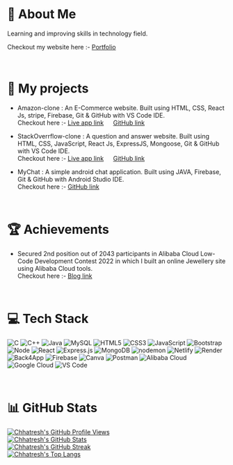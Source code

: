 # 💫 About Me

Learning and improving skills in technology field.<br/>

Checkout my website here :- [Portfolio](https://www.chhatreshkhatri.com)

<br/>

# 📝 My projects

- Amazon-clone : An E-Commerce website.
  Built using HTML, CSS, React Js, stripe, Firebase, Git & GitHub with VS Code IDE.<br/>
  Checkout here :- [Live app link](https://clone-a2550.web.app/) &emsp; [GitHub link](https://github.com/Chhatreshkhatri/amazon-clone)
- StackOverrflow-clone : A question and answer website.
  Built using HTML, CSS, JavaScript, React Js, ExpressJS, Mongoose, Git & GitHub with VS Code IDE.<br/>
  Checkout here :- [Live app link](https://stack-overflow-build.netlify.app/) &emsp; [GitHub link](https://github.com/Chhatreshkhatri/stack-overflow-clone)

- MyChat : A simple android chat application.
  Built using JAVA, Firebase, Git & GitHub with Android Studio IDE.<br>
  Checkout here :- [GitHub link](https://github.com/Chhatreshkhatri/MyChat)

<br>

# 🏆 Achievements
- Secured 2nd position out of 2043 participants in Alibaba Cloud Low-Code
Development Contest 2022 in which I built an online Jewellery site using
Alibaba Cloud tools.<br/>
Checkout here :- [Blog link](https://www.alibabacloud.com/blog/project-showcase-%7C-ramaa-creations_598812)

<br/>

# 💻 Tech Stack
![C](https://img.shields.io/badge/c-%2300599C.svg?style=flat&logo=c&logoColor=white) ![C++](https://img.shields.io/badge/c++-%2300599C.svg?style=flat&logo=c%2B%2B&logoColor=white) ![Java](https://img.shields.io/badge/java-%23ED8B00.svg?style=flat&logo=java&logoColor=white) ![MySQL](https://img.shields.io/badge/mysql-%2300f.svg?style=flat&logo=mysql&logoColor=white) ![HTML5](https://img.shields.io/badge/html5-%23E34F26.svg?style=flat&logo=html5&logoColor=white) ![CSS3](https://img.shields.io/badge/css3-%231572B6.svg?style=flat&logo=css3&logoColor=white) ![JavaScript](https://img.shields.io/badge/javascript-%23323330.svg?style=flat&logo=javascript&logoColor=%23F7DF1E) ![Bootstrap](https://img.shields.io/badge/bootstrap-%23563D7C.svg?style=flat&logo=bootstrap&logoColor=white) ![Node](https://img.shields.io/badge/Node.js-233056.svg?style=flat&logo=nodedotjs&logoColor=43853d) ![React](https://img.shields.io/badge/ReactJS-282c34.svg?style=flat&logo=react&logoColor=61dafb) ![Express.js](https://img.shields.io/badge/express.js-%23404d59.svg?style=flat&logo=express&logoColor=%2361DAFB) ![MongoDB](https://img.shields.io/badge/MongoDB-ffffff.svg?style=flat&logo=mongodb&logoColor=001e2b) ![nodemon](https://img.shields.io/badge/nodemon-76d04b.svg?style=flat&logo=nodemon&logoColor=4f4d3f) ![Netlify](https://img.shields.io/badge/netlify-%23000000.svg?style=flat&logo=netlify&logoColor=#00C7B7) ![Render](https://img.shields.io/badge/render-1f1f1f.svg?style=flat&logo=render) ![Back4App](https://img.shields.io/badge/-Back4App-10203a?logo=back4app) ![Firebase](https://img.shields.io/badge/firebase-%23039BE5.svg?style=flat&logo=firebase) ![Canva](https://img.shields.io/badge/Canva-%2300C4CC.svg?style=flat&logo=Canva&logoColor=white) ![Postman](https://img.shields.io/badge/Postman-FF6C37?style=flat&logo=postman&logoColor=white) ![Alibaba Cloud](https://img.shields.io/badge/AlibabaCloud-2c3134?style=flat&logo=alibabacloud&logoColor=orange) ![Google Cloud](https://img.shields.io/badge/GoogleCloud-878a8d?style=flat&logo=googlecloud) ![VS Code](https://img.shields.io/badge/VSCode-2c2c32.svg?logo=visualstudiocode&logoColor=005ba4)

<br/>

# 📊 GitHub Stats

[![Chhatresh's GitHub Profile Views](https://visitcount.itsvg.in/api?id=chhatreshkhatri&label=Profile%20Views&color=12&icon=5&pretty=false)](https://github.com/chhatreshkhatri/)<br/>
[![Chhatresh's GitHub Stats](https://github-readme-stats.vercel.app/api?username=chhatreshkhatri&theme=dark&hide_border=false&include_all_commits=false&count_private=true)](https://github.com/chhatreshkhatri/)<br/>
[![Chhatresh's GitHub Streak](https://github-readme-streak-stats.herokuapp.com/?user=chhatreshkhatri&theme=dark)](https://github.com/chhatreshkhatri/)<br/>
[![Chhatresh's Top Langs](https://github-readme-stats.vercel.app/api/top-langs/?username=chhatreshkhatri&layout=compact&theme=dark)](https://github.com/chhatreshkhatri/)
